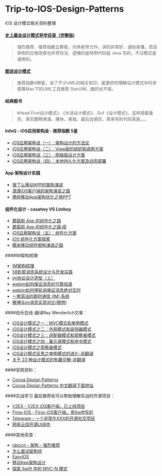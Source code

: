# Trip-to-IOS-Design-Patterns
IOS 设计模式相关资料整理

#### [史上最全设计模式导学目录（完整版)](http://blog.csdn.net/lovelion/article/details/17517213) 
> 强烈推荐，推荐指数五颗星，刘伟老师力作，讲的非常好，通俗易懂，而且举例的应用场景也非常恰当，遗憾的是样例代码是 Java 写的，不过模式是通用的。

#### [图说设计模式](http://design-patterns.readthedocs.org/zh_CN/latest/index.html)
> 推荐指数4颗星，讲了不少UML的相关知识，能更好的理解设计模式中时序图等Mac下的UML工具推荐 StarUML ,做的也不错。

#### 经典图书
>《Head First设计模式》、《大话设计模式》、Gof《设计模式》，这样顺着看完，真实酣畅淋漓，痛快，爽哉，最后会感叹，原来写的代码真是。。。


#### InfoQ - iOS应用架构谈 - 推荐指数 5星
* [iOS应用架构谈（一）：架构设计的方法论](http://casatwy.com/iosying-yong-jia-gou-tan-kai-pian.html)
* [iOS应用架构谈（二）：View层的组织和调用方案](http://casatwy.com/iosying-yong-jia-gou-tan-viewceng-de-zu-zhi-he-diao-yong-fang-an.html)
* [iOS应用架构谈（三）：网络层设计方案](http://casatwy.com/iosying-yong-jia-gou-tan-wang-luo-ceng-she-ji-fang-an.html)
* [iOS应用架构谈（四）：本地持久化方案及动态部署](http://casatwy.com/iosying-yong-jia-gou-tan-ben-di-chi-jiu-hua-fang-an-ji-dong-tai-bu-shu.html)
 
#### App 架构设计实践
* [饿了么移动APP的架构演进](https://www.sdk.cn/news/2023)
* [滴滴iOS客户端的架构演变之路](http://www.infoq.com/cn/news/2016/03/lixianhui-interview)
* [携程移动App架构优化之旅](https://mp.weixin.qq.com/s?__biz=MjM5MDE0Mjc4MA==&mid=403412672&idx=1&sn=2cceb873ee4640830aad3261ae177df5&scene=0&key=710a5d99946419d9ba63d1d480eb3f0c2d49be9d244f34e460226b2f4caaa02565fc4d16af8f64ca79085f4db276e89f&ascene=0&uin=MjY1NTg0NzMyMQ%3D%3D&devicetype=iMac+MacBookPro11%2C4+OSX+OSX+10.11.4+build(15E65)&version=11020201&pass_ticket=JxdNVNrS%2BerOsvJdjWQGHAqgDkV2%2FmL9OHAETsCT%2Bvp0%2B%2FLiXasOwpgYIsgQQn8O)[PPT](http://www.stuq.org/ppt/frame_show/659/4c79d4c7eb2061f8790b5e7e6fe42703#/1)


#### 组件化设计 - casatwy VS Limboy
* [蘑菇街 App 的组件化之路](http://limboy.me/ios/2016/03/10/mgj-components.html)
* [蘑菇街 App 的组件化之路·续](http://limboy.me/ios/2016/03/14/mgj-components-continued.html)
* [iOS应用架构谈（五）：组件化方案](http://casatwy.com/iOS-Modulization.html)
* [iOS 组件化方案探索](http://blog.cnbang.net/tech/3080/)
* [糯米移动组件架构演进之路](http://chuansong.me/n/320688951236)


####IM架构梳理
* [IM架构梳理](http://blog.csdn.net/skymingst/article/details/49448717)
* [58到家消息系统设计与开发实践](https://mp.weixin.qq.com/s?__biz=MzAwNjQwNzU2NQ==&mid=402441278&idx=1&sn=af82781e3e6b694d82ac8454dbe3ae67&scene=0&key=710a5d99946419d9ebeb6a76103f5b3c9a2a96d61dd040e7eaacca508005e842656a35d9b9664ec603be12ce0c3f25c7&ascene=0&uin=MjY1NTg0NzMyMQ%3D%3D&devicetype=iMac+MacBookPro11%2C4+OSX+OSX+10.11.3+build(15D21)&version=11020201&pass_ticket=TlXzGHRFhCo4eytB1hbIW0fFZq50RM%2BdZKQ7eajgE1C8Lc0aRV7IIgbSt6S4h5eZ)
* [im协议设计选型（上）](https://mp.weixin.qq.com/s?__biz=MjM5ODYxMDA5OQ==&mid=205775353&idx=1&sn=ecc1f32ec9585f2c7672a27dfbc726ca&scene=1&srcid=0317WNL1c9K3dhx6rqsrhXL5&key=710a5d99946419d970963f96a056ab527d7e0a5ec70e2094cbb32922797076e77c9282e8ead417792c53ca5798beac51&ascene=0&uin=MjY1NTg0NzMyMQ%3D%3D&devicetype=iMac+MacBookPro11%2C4+OSX+OSX+10.11.3+build(15D21)&version=11020201&pass_ticket=TlXzGHRFhCo4eytB1hbIW0fFZq50RM%2BdZKQ7eajgE1C8Lc0aRV7IIgbSt6S4h5eZ)
* [webim如何保证消息的可靠投递](https://mp.weixin.qq.com/s?__biz=MjM5ODYxMDA5OQ==&mid=205034544&idx=1&sn=26bbbf4a49ae6b6c4b8c3cba7f79764f&scene=1&srcid=0317zhrXNGEHs2T4xAjbCoeO&key=710a5d99946419d9f10782b19962c97c88912b052aadce02ef6e5d82a2b2814aa055d499a22072c468f7c1d3f085cc8a&ascene=0&uin=MjY1NTg0NzMyMQ%3D%3D&devicetype=iMac+MacBookPro11%2C4+OSX+OSX+10.11.3+build(15D21)&version=11020201&pass_ticket=TlXzGHRFhCo4eytB1hbIW0fFZq50RM%2BdZKQ7eajgE1C8Lc0aRV7IIgbSt6S4h5eZ)
* [webim如何用轮询保证消息绝对实时](https://mp.weixin.qq.com/s?__biz=MjM5ODYxMDA5OQ==&mid=205001346&idx=1&sn=fd87cc010bf4548589c9fabea80c4cad&scene=1&srcid=0317oohatukhxTbBwWHKP6cU&key=710a5d99946419d9708e602d966c3a50e34f09ca848c5b3bf380b79bc6b34ad6e84062ed43a22333531a6525cc8fa07d&ascene=0&uin=MjY1NTg0NzMyMQ%3D%3D&devicetype=iMac+MacBookPro11%2C4+OSX+OSX+10.11.3+build(15D21)&version=11020201&pass_ticket=TlXzGHRFhCo4eytB1hbIW0fFZq50RM%2BdZKQ7eajgE1C8Lc0aRV7IIgbSt6S4h5eZ)
* [一套简洁的即时通信 (IM) 系统](https://mp.weixin.qq.com/s?__biz=MjM5MzA0ODkyMA==&mid=405991976&idx=1&sn=4bf8982f2dc2ea2df62c312e4fe508f4&scene=0&key=710a5d99946419d98e3fd2dc46318f0db3ec6994c949bcf1ed7aa9792993c67eb1388d95f0019d30c30a407b14211064&ascene=0&uin=MjY1NTg0NzMyMQ%3D%3D&devicetype=iMac+MacBookPro11%2C4+OSX+OSX+10.11.3+build(15D21)&version=11020201&pass_ticket=TlXzGHRFhCo4eytB1hbIW0fFZq50RM%2BdZKQ7eajgE1C8Lc0aRV7IIgbSt6S4h5eZ)
* [微博与im消息实现对比[随想]](https://mp.weixin.qq.com/s?__biz=MjM5ODYxMDA5OQ==&mid=205117508&idx=1&sn=71eecf04581e68deee4a44f7786309f5&scene=1&srcid=0317jpSQhhxbYvM2Kz6vlhOK&key=710a5d99946419d9c798c52d8b5dd4f67c1c4b144bb07217906e72260d353ac92559a0451d7548f74cc70ca9e0223637&ascene=0&uin=MjY1NTg0NzMyMQ%3D%3D&devicetype=iMac+MacBookPro11%2C4+OSX+OSX+10.11.3+build(15D21)&version=11020201&pass_ticket=TlXzGHRFhCo4eytB1hbIW0fFZq50RM%2BdZKQ7eajgE1C8Lc0aRV7IIgbSt6S4h5eZ)


####伯乐在线-翻译Ray Wenderlich文章：

* [iOS设计模式之一：MVC模式和单例模式](http://blog.jobbole.com/48115/)
* [iOS设计模式之二：外观模式和装饰器模式](http://blog.jobbole.com/48166/)
* [iOS设计模式之三：适配器模式和观察者模式](http://blog.jobbole.com/48254/)
* [iOS设计模式之四：备忘录模式和命令模式](http://blog.jobbole.com/48179/)
* [iOS设计模式之观察者模式](http://blog.jobbole.com/55505/)
* [iOS设计模式反思之单例模式的进化-非翻译](http://blog.jobbole.com/56439/)
* [关于 23 种设计模式的有趣见解-非翻译](http://blog.jobbole.com/20496/)

####官网资料：
* [Cocoa Design Patterns](https://developer.apple.com/legacy/library/documentation/Cocoa/Conceptual/CocoaFundamentals/CocoaDesignPatterns/CocoaDesignPatterns.html#//apple_ref/doc/uid/TP40002974-CH6-SW6)
* [Cocoa Design Patterns 中文翻译下载地址](http://download.csdn.net/detail/sc_cheng/2981710)


####实战学习
最后推荐些可以帮助理解实战的开源项目：

* [V2EX - V2EX iOS客户端，已上线项目](https://github.com/singro/v2ex)
* [Firox-IOS - Firox iOS客户端，用Swift写的](https://github.com/mozilla/firefox-ios)
* [Telegram - 一个非常牛XXX的开源社交项目](https://github.com/peter-iakovlev/Telegram)
* [网易云信开源UI组件](https://github.com/netease-im/NIM_iOS_Demo)


####其他资源：

* [objccn - 架构 - 强烈推荐](http://objccn.io/issue-13/)
* [怎么面试架构师](http://www.cocoachina.com/programmer/20150617/12170.html)
* [EasyIOS](https://github.com/zhuchaowe/EasyIOS)
* [移动App架构设计](https://github.com/uxyheaven/NativeAppFrameworkDesign)
* [探索 Swift 中的 MVC-N 模式](https://realm.io/cn/news/slug-marcus-zarra-exploring-mvcn-swift/?utm_source=tuicool&utm_medium=referral)




